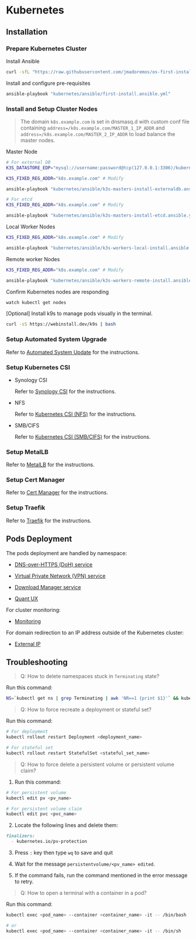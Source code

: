 # Kubernetes

## Installation

### Prepare Kubernetes Cluster

Install Ansible

```sh
curl -sfL "https://raw.githubusercontent.com/jmadoremos/os-first-install-new/main/linux/shared/scripts/ansible-install.sh" | bash
```

Install and configure pre-requisites

```sh
ansible-playbook "kubernetes/ansible/first-install.ansible.yml"
```

### Install and Setup Cluster Nodes

> The domain `k8s.example.com` is set in dnsmasq.d with custom conf file containing `address=/k8s.example.com/MASTER_1_IP_ADDR` and `address=/k8s.example.com/MASTER_2_IP_ADDR` to load balance the master nodes.

Master Node

```sh
# For external DB
K3S_DATASTORE_EDP="mysql://username:password@tcp(127.0.0.1:3306)/kubernetes" # Modify

K3S_FIXED_REG_ADDR="k8s.example.com" # Modify

ansible-playbook "kubernetes/ansible/k3s-masters-install-externaldb.ansible.yml" --extra-vars="k3s_datastore_edp=${K3S_DATASTORE_EDP} k3s_fixed_reg_addr=${K3S_FIXED_REG_ADDR}"

# For etcd
K3S_FIXED_REG_ADDR="k8s.example.com" # Modify

ansible-playbook "kubernetes/ansible/k3s-masters-install-etcd.ansible.yml" --extra-vars="k3s_fixed_reg_addr=${K3S_FIXED_REG_ADDR}"
```

Local Worker Nodes

```sh
K3S_FIXED_REG_ADDR="k8s.example.com" # Modify

ansible-playbook "kubernetes/ansible/k3s-workers-local-install.ansible.yml" --extra-vars="k3s_fixed_reg_addr=${K3S_FIXED_REG_ADDR}"
```

Remote worker Nodes

```sh
K3S_FIXED_REG_ADDR="k8s.example.com" # Modify

ansible-playbook "kubernetes/ansible/k3s-workers-remote-install.ansible.yml" --extra-vars="k3s_fixed_reg_addr=${K3S_FIXED_REG_ADDR}"
```

Confirm Kubernetes nodes are responding

```sh
watch kubectl get nodes
```

[Optional] Install k9s to manage pods visually in the terminal.

```sh
curl -sS https://webinstall.dev/k9s | bash
```

### Setup Automated System Upgrade

Refer to [Automated System Update](./namespaces/system-upgrade/README.md) for the instructions.

### Setup Kubernetes CSI

* Synology CSI

  Refer to [Synology CSI](./namespaces/synology-csi/README.md) for the instructions.

* NFS

  Refer to [Kubernetes CSI (NFS)](./namespaces/default/kubernetes-csi-nfs/README.md) for the instructions.

* SMB/CIFS

  Refer to [Kubernetes CSI (SMB/CIFS)](./namespaces/default/kubernetes-csi-smb/README.md) for the instructions.

### Setup MetalLB

Refer to [MetalLB](./namespaces/metallb-system/README.md) for the instructions.

### Setup Cert Manager

Refer to [Cert Manager](./namespaces/cert-manager/README.md) for the instructions.

### Setup Traefik

Refer to [Traefik](./namespaces/kube-system/traefik/README.md) for the instructions.

## Pods Deployment

The pods deployment are handled by namespace:

* [DNS-over-HTTPS (DoH) service](./namespaces/default/dns-over-https/README.md)

* [Virtual Private Network (VPN) service](./namespaces/default/virtual-private-network/README.md)

* [Download Manager service](./namespaces/download-manager/README.md)

* [Quant UX](./namespaces/default/quant-ux/README.md)

For cluster monitoring:

* [Monitoring](./namespaces/monitoring/README.md)

For domain redirection to an IP address outside of the Kubernetes cluster:

* [External IP](./namespaces/default/external-ips/README.md)

## Troubleshooting

> Q: How to delete namespaces stuck in `Terminating` state?

Run this command:

```sh
NS=`kubectl get ns | grep Terminating | awk 'NR==1 {print $1}'` && kubectl get namespace "$NS" -o json | tr -d "\n" | sed "s/\"finalizers\": \[[^]]\+\]/\"finalizers\": []/" | kubectl replace --raw /api/v1/namespaces/$NS/finalize -f -
```

> Q: How to force recreate a deployment or stateful set?

Run this command:

```sh
# For deployment
kubectl rollout restart Deployment <deployment_name>

# For stateful set
kubectl rollout restart StatefulSet <stateful_set_name>
```

> Q: How to force delete a persistent volume or persistent volume claim?

1. Run this command:

```sh
# For persistent volume
kubectl edit pv <pv_name>

# For persistent volume claim
kubectl edit pvc <pvc_name>
```

2. Locate the following lines and delete them:

```markdown
finalizers:
  - kubernetes.io/pv-protection
```

3. Press `:` key then type `wq` to save and quit

4. Wait for the message `persistentvolume/<pv_name> edited`.

5. If the command fails, run the command mentioned in the error message to retry.

> Q: How to open a terminal with a container in a pod?

Run this command:

```sh
kubectl exec <pod_name> --container <container_name> -it -- /bin/bash

# or
kubectl exec <pod_name> --container <container_name> -it -- /bin/sh
```
